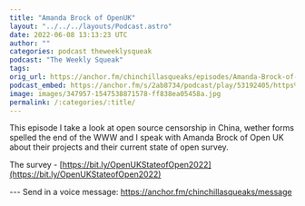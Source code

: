```yaml
---
title: "Amanda Brock of OpenUK"
layout: "../../../layouts/Podcast.astro"
date: 2022-06-08 13:13:23 UTC
author: ""
categories: podcast theweeklysqueak
podcast: "The Weekly Squeak"
tags: 
orig_url: https://anchor.fm/chinchillasqueaks/episodes/Amanda-Brock-of-OpenUK-e1jlq8l
podcast_embed: https://anchor.fm/s/2ab8734/podcast/play/53192405/https%3A%2F%2Fd3ctxlq1ktw2nl.cloudfront.net%2Fstaging%2F2022-5-8%2F6c50cb45-7f42-0dcf-e90b-2a7a6bfc6adc.mp3
image: images/347957-1547538871578-ff838ea05458a.jpg
permalink: /:categories/:title/
---
```

This episode I take a look at open source censorship in China, wether forms spelled the end of the WWW and I speak with Amanda Brock of Open UK about their projects and their current state of open survey.  
  
The survey - [https://bit.ly/OpenUKStateofOpen2022](https://bit.ly/OpenUKStateofOpen2022)

--- Send in a voice message: https://anchor.fm/chinchillasqueaks/message